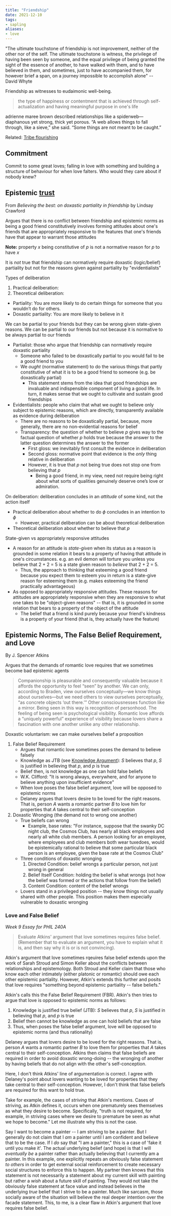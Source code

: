 ```yaml
---
title: "Friendship"
date: 2021-12-10
tags:
- sapling
aliases:
- love
---
```


"The ultimate touchstone of friendship is not improvement, neither of the other nor of the self. The ultimate touchstone is witness, the privilege of having been seen by someone, and the equal privilege of being granted the sight of the essence of another, to have walked with them, and to have believed in them, and sometimes, just to have accompanied them, for however brief a span, on a journey impossible to accomplish alone" -- David Whyte

Friendship as witnesses to eudaimonic well-being.

> the type of happiness or contentment that is achieved through self-actualization and having meaningful purpose in one's life

adrienne maree brown described relationships like a spiderweb—diaphanous yet strong, thick yet porous. “A web allows things to fall through, like a sieve,” she said. “Some things are not meant to be caught.”

Related: [Tribe flourishing](thoughts/tribe%20flourishing.md)

## Commitment
Commit to some great loves; falling in love with something and building a structure of behaviour for when love falters. Who would they care about if nobody knew?

## Epistemic [trust](thoughts/trust.md)
From *Believing the best: on doxastic partiality in friendship* by Lindsay Crawford

Argues that there is no conflict between friendship and epistemic norms as being a good friend constitutively involves forming attitudes about one's friends that are appropriately responsive to the features that one's friends have that appear to warrant those attitudes

**Note:** property $x$ being constitutive of $p$ is not a normative reason for $p$ to have $x$

It is *not* true that friendship can normatively require doxastic (logic/belief) partiality but not for the reasons given against partiality by "evidentialists"

Types of deliberation
1. Practical deliberation: 
2. Theoretical deliberation: 

- Partiality: You are more likely to do certain things for someone that you wouldn’t do for others.
- Doxastic partiality: You are more likely to believe in it

We can be partial to your friends but they can be wrong given state-given reasons. We can be partial to our friends but not because it is normative to be always partial to our friends

- Partialist: those who argue that friendship can normatively require doxastic partiality
	- Someone who failed to be doxastically partial to you would fail to be a good friend to you
	- We *ought* (normative statement) to do the various things that partly constitutive of what it is to be a good friend to someone (e.g. be doxastically partial)
		- This statement stems from the idea that good friendships are invaluable and indispensible component of living a good life. In turn, it makes sense that we ought to cultivate and sustain good friendships
- Evidentialists: people who claim that what we ought to believe only subject to epistemic reasons, which are directly, transparently available as evidence during deliberation
	- There are no reasons to be doxastically partial, because, more generally, there are no non-evidential reasons for belief
	- Transparency: the question of whether to believe $p$ gives way to the factual question of whether $p$ holds true because the answer to the latter question determines the answer to the former
		- First gloss: we inevitably first consult the evidence in deliberation
		- Second gloss: normative point that evidence is the *only* thing relative in deliberation
		- However, it is true that $p$ not being true does not stop one from believing that $p$
			- Being a good friend, in my view, need not require being right about what sorts of qualities genuinely deserve one’s love or admiration.

On deliberation: deliberation concludes in an *attitude* of some kind, not the action itself
- Practical deliberation about whether to do $\phi$ concludes in an intention to $\phi$
	- However, practical deliberation can be about theoretical deliberation
- Theoretical deliberation about whether to believe that $p$

State-given vs appropriately responsive attitudes
- A reason for an attitude is *state-given* when its status as a reason is grounded in some relation it bears to a property of having that attitude in one's circumstances. e.g. an evil demon will torture you unless you believe that 2 + 2 = 5 is a state given reason to *believe* that 2 + 2 = 5.
	- Thus, the approach to thinking that esteeming a good friend because you expect them to esteem you in return is a state-give reason for esteeming them (e.g. makes esteeming the friend practically advantageous)
- As opposed to appropriately responsive attitudes. These reasons for attitudes are appropriately responsive when they are responsive to what one takes to be "object-given reasons" -- that is, it is grounded in some relation that bears to a property of the object of the attitude
	- The belief that a friend is kind purely because your friend's kindness is a property of your friend (that is, they actually have the feature)

## Epistemic Norms, The False Belief Requirement, and Love
By J. Spencer Atkins

Argues that the demands of romantic love requires that we sometimes become bad epistemic agents

> Companionship is pleasurable and consequently valuable because it affords the opportunity to feel “seen” by another. We can only, according to Braden, view ourselves conceptually—we know things about ourselves—but we need others to view ourselves perceptually, “as concrete objects ‘out there.’” Other consciousnesses function like a mirror. Being seen in this way is recognition of personhood. The feeling of being seen is psychological visibility. Romantic love affords a “uniquely powerful” experience of visibility because lovers share a fascination with one another unlike any other relationship.

Doxastic voluntarism: we can make ourselves belief a proposition

1. False Belief Requirement
	- Argues that romantic love sometimes poses the demand to believe falsely
	- Knowledge as JTB (see [Knowledge Argument](thoughts/Knowledge%20Argument.md)): $S$ believes that $p$, $S$ is justified in believing that $p$, and $p$ is true
	- Belief then, is not knowledge as one can hold false beliefs
	- W.K. Clifford: "It is wrong always, everywhere, and for anyone to believe anything upon insufficient evidence"
	- When love poses the false belief argument, love will be opposed to epistemic norms
	- Delaney argues that lovers desire to be loved for the right reasons. That is, person $A$ wants a romantic partner $B$ to love him for properties that $A$ takes central to their self-conception
2. Doxastic Wronging (the demand not to wrong one another)
	- True beliefs can wrong
		- Example, base rates: "For instance, suppose that the swanky DC night club, the Cosmos Club, has nearly all black employees and nearly all white club members. A person looking for an employee, where employees and club members both wear tuxedoes, would be epistemically rational to believe that some particular black person is an employee, given the base rate at the Cosmos Club"
	- Three conditions of doxastic wronging
		1. Directed Condition: belief wrongs a particular person, not just wrong in general
		2. Belief Itself Condition: holding the belief is what wrongs (not how the belief was formed or the actions that follow from the belief)
		3. Content Condition: content of the belief wrongs
	- Lovers stand in a privileged position -- they know things not usually shared with other people. This position makes them especially vulnerable to doxastic wronging

### Love and False Belief
*Week 9 Essay for PHIL 240A*

> Evaluate Atkins' argument that love sometimes requires false belief. (Remember that to evaluate an argument, you have to explain what it is, and then say why it is or is not convincing).

Atkin's argument that love sometimes rqeuires false belief extends upon the work of Sarah Stroud and Simon Keller about the conflicts between relationships and epistemology. Both Stroud and Keller claim that those who know each other intimately (either platonic or romantic) should owe each other epistemic partiality. However, Atkin's extends this further and posits that love requires "something beyond epistemic partiality -- false beliefs."

Atkin's calls this the False Belief Requirement (FBR). Atkin's then tries to argue that love is opposed to epistemic norms as follows:
1. Knowledge is justified true belief (JTB): $S$ believes that $p$, $S$ is justified in believing that $p$, and $p$ is true
2. Belief then cannot be knowledge as one can hold beliefs that are false
3. Thus, when poses the false belief argument, love will be opposed to epistemic norms (and thus rationality)

Delaney argues that lovers desire to be loved for the right reasons. That is, person $A$ wants a romantic partner $B$ to love them for properties that $A$ takes central to their self-conception. Atkins then claims that false beliefs are required in order to avoid doxastic wrong-doing -- the wronging of another by having beliefs that do not align with the other's self-conception.

Here, I don't think Atkins' line of argumentation is correct. I agree with Delaney's point about lovers wanting to be loved for properties that they take central to their self-conception. However, I don't think that false beliefs are required for this want to hold true.

Take for example, the cases of *striving* that Atkin's mentions. Cases of striving, as Atkin defines it, occurs when one prematurely sees themselves as what they desire to become. Specifically, "truth is not required, for example, in striving cases where we desire to premature be seen as what we hope to become." Let me illustrate why this is not the case.

Say I want to become a painter -- I am striving to be a painter. But I generally do not claim that I *am* a painter until I am confident and believe that to be the case. If I *do* say that "I am a painter," this is a case of 'fake it until you make it'. The actual underlying belief (and hope) is that I will *eventually be* a painter rather than actually believing that I currently am a painter. In this example, one explicitly repeats an obviously false statement *to others* in order to get external social reinforcement to create necessary social structures to enforce this to happen. My partner then knows that this statement is not necessarily a statement about my current skill with painting but rather a *wish* about a future skill of painting. They would not take the obviously false statement at face value and instead believes in the underlying *true* belief that I strive to be a painter. Much like sarcasm, those socially aware of the situation will believe the real deeper intention over the facade statement. This, to me, is a clear flaw in Atkin's argument that love requires false belief.

